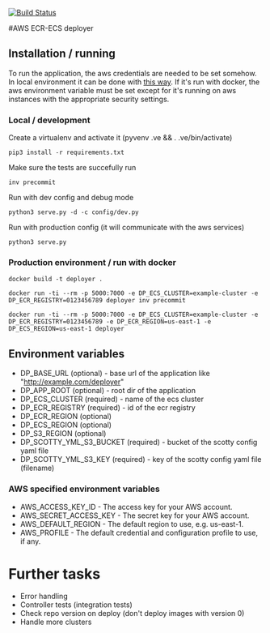 [![Build Status](https://travis-ci.org/filc/python-aws-ecr-deployer.svg?branch=master)](https://travis-ci.org/filc/python-aws-ecr-deployer)

#AWS ECR-ECS deployer

## Installation / running

To run the application, the aws credentials are needed to be set somehow. In local environment it can be done with [this way](http://docs.aws.amazon.com/cli/latest/userguide/cli-chap-getting-started.html). If it's run with docker, the aws environment variable must be set except for it's running on aws instances with the appropriate security settings.

### Local / development

Create a virtualenv and activate it (pyvenv .ve && . .ve/bin/activate)

```
pip3 install -r requirements.txt
```

Make sure the tests are succefully run

```
inv precommit
```

Run with dev config and debug mode

```
python3 serve.py -d -c config/dev.py
```

Run with production config (it will communicate with the aws services)

```
python3 serve.py
```

### Production environment / run with docker

```
docker build -t deployer .

docker run -ti --rm -p 5000:7000 -e DP_ECS_CLUSTER=example-cluster -e DP_ECR_REGISTRY=0123456789 deployer inv precommit

docker run -ti --rm -p 5000:7000 -e DP_ECS_CLUSTER=example-cluster -e DP_ECR_REGISTRY=0123456789 -e DP_ECR_REGION=us-east-1 -e DP_ECS_REGION=us-east-1 deployer

```

## Environment variables

* DP_BASE_URL (optional) - base url of the application like "http://example.com/deployer"
* DP_APP_ROOT (optional) - root dir of the application
* DP_ECS_CLUSTER (required) - name of the ecs cluster
* DP_ECR_REGISTRY (required) - id of the ecr registry
* DP_ECR_REGION (optional)
* DP_ECS_REGION (optional)
* DP_S3_REGION (optional)
* DP_SCOTTY_YML_S3_BUCKET (required) - bucket of the scotty config yaml file
* DP_SCOTTY_YML_S3_KEY (required) - key of the scotty config yaml file (filename)

### AWS specified environment variables

* AWS_ACCESS_KEY_ID - The access key for your AWS account.
* AWS_SECRET_ACCESS_KEY - The secret key for your AWS account.
* AWS_DEFAULT_REGION - The default region to use, e.g. us-east-1.
* AWS_PROFILE - The default credential and configuration profile to use, if any.

# Further tasks

* Error handling
* Controller tests (integration tests)
* Check repo version on deploy (don't deploy images with version 0)
* Handle more clusters
